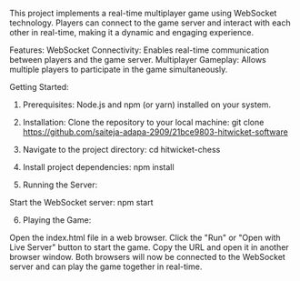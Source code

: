 This project implements a real-time multiplayer game using WebSocket technology. Players can connect to the game server and interact with each other in real-time, making it a dynamic and engaging experience.

Features:
WebSocket Connectivity: Enables real-time communication between players and the game server.
Multiplayer Gameplay: Allows multiple players to participate in the game simultaneously.

Getting Started:
1. Prerequisites:
Node.js and npm (or yarn) installed on your system.

2. Installation:
Clone the repository to your local machine:
git clone https://github.com/saiteja-adapa-2909/21bce9803-hitwicket-software

3. Navigate to the project directory:
cd hitwicket-chess

4. Install project dependencies:
npm install
 
5. Running the Server:

Start the WebSocket server:
npm start

6. Playing the Game:

Open the index.html file in a web browser.
Click the "Run" or "Open with Live Server" button to start the game.
Copy the URL and open it in another browser window.
Both browsers will now be connected to the WebSocket server and can play the game together in real-time.
